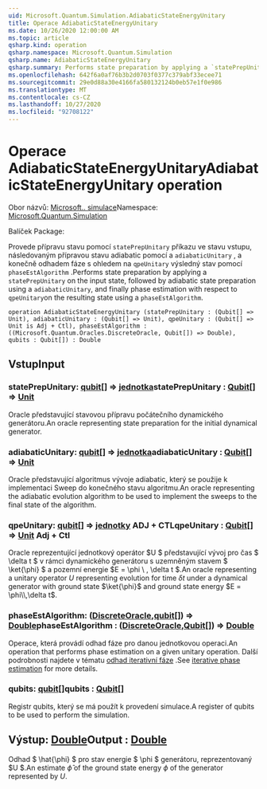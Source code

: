 ```yaml
---
uid: Microsoft.Quantum.Simulation.AdiabaticStateEnergyUnitary
title: Operace AdiabaticStateEnergyUnitary
ms.date: 10/26/2020 12:00:00 AM
ms.topic: article
qsharp.kind: operation
qsharp.namespace: Microsoft.Quantum.Simulation
qsharp.name: AdiabaticStateEnergyUnitary
qsharp.summary: Performs state preparation by applying a `statePrepUnitary` on the input state, followed by adiabatic state preparation using a `adiabaticUnitary`, and finally phase estimation with respect to `qpeUnitary`on the resulting state using a `phaseEstAlgorithm`.
ms.openlocfilehash: 642f6a0af76b3b2d0703f0377c379abf33ecee71
ms.sourcegitcommit: 29e0d88a30e4166fa580132124b0eb57e1f0e986
ms.translationtype: MT
ms.contentlocale: cs-CZ
ms.lasthandoff: 10/27/2020
ms.locfileid: "92708122"
---
```

# <a name="adiabaticstateenergyunitary-operation"></a><span data-ttu-id="5058a-102">Operace AdiabaticStateEnergyUnitary</span><span class="sxs-lookup"><span data-stu-id="5058a-102">AdiabaticStateEnergyUnitary operation</span></span>

<span data-ttu-id="5058a-103">Obor názvů: [Microsoft.. simulace](xref:Microsoft.Quantum.Simulation)</span><span class="sxs-lookup"><span data-stu-id="5058a-103">Namespace: [Microsoft.Quantum.Simulation](xref:Microsoft.Quantum.Simulation)</span></span>

<span data-ttu-id="5058a-104">Balíček [](https://nuget.org/packages/)</span><span class="sxs-lookup"><span data-stu-id="5058a-104">Package: [](https://nuget.org/packages/)</span></span>


<span data-ttu-id="5058a-105">Provede přípravu stavu pomocí `statePrepUnitary` příkazu ve stavu vstupu, následovaným přípravou stavu adiabatic pomocí a `adiabaticUnitary` , a konečně odhadem fáze s ohledem na `qpeUnitary` výsledný stav pomocí `phaseEstAlgorithm` .</span><span class="sxs-lookup"><span data-stu-id="5058a-105">Performs state preparation by applying a `statePrepUnitary` on the input state, followed by adiabatic state preparation using a `adiabaticUnitary`, and finally phase estimation with respect to `qpeUnitary`on the resulting state using a `phaseEstAlgorithm`.</span></span>

```qsharp
operation AdiabaticStateEnergyUnitary (statePrepUnitary : (Qubit[] => Unit), adiabaticUnitary : (Qubit[] => Unit), qpeUnitary : (Qubit[] => Unit is Adj + Ctl), phaseEstAlgorithm : ((Microsoft.Quantum.Oracles.DiscreteOracle, Qubit[]) => Double), qubits : Qubit[]) : Double
```


## <a name="input"></a><span data-ttu-id="5058a-106">Vstup</span><span class="sxs-lookup"><span data-stu-id="5058a-106">Input</span></span>

### <a name="stateprepunitary--qubit--unit"></a><span data-ttu-id="5058a-107">statePrepUnitary: [qubit](xref:microsoft.quantum.lang-ref.qubit)[] => [jednotka](xref:microsoft.quantum.lang-ref.unit)</span><span class="sxs-lookup"><span data-stu-id="5058a-107">statePrepUnitary : [Qubit](xref:microsoft.quantum.lang-ref.qubit)[] => [Unit](xref:microsoft.quantum.lang-ref.unit)</span></span> 

<span data-ttu-id="5058a-108">Oracle představující stavovou přípravu počátečního dynamického generátoru.</span><span class="sxs-lookup"><span data-stu-id="5058a-108">An oracle representing state preparation for the initial dynamical generator.</span></span>


### <a name="adiabaticunitary--qubit--unit"></a><span data-ttu-id="5058a-109">adiabaticUnitary: [qubit](xref:microsoft.quantum.lang-ref.qubit)[] => [jednotka](xref:microsoft.quantum.lang-ref.unit)</span><span class="sxs-lookup"><span data-stu-id="5058a-109">adiabaticUnitary : [Qubit](xref:microsoft.quantum.lang-ref.qubit)[] => [Unit](xref:microsoft.quantum.lang-ref.unit)</span></span> 

<span data-ttu-id="5058a-110">Oracle představující algoritmus vývoje adiabatic, který se použije k implementaci Sweep do konečného stavu algoritmu.</span><span class="sxs-lookup"><span data-stu-id="5058a-110">An oracle representing the adiabatic evolution algorithm to be used to implement the sweeps to the final state of the algorithm.</span></span>


### <a name="qpeunitary--qubit--unit-adj--ctl"></a><span data-ttu-id="5058a-111">qpeUnitary: [qubit](xref:microsoft.quantum.lang-ref.qubit)[] => [jednotky](xref:microsoft.quantum.lang-ref.unit) ADJ + CTL</span><span class="sxs-lookup"><span data-stu-id="5058a-111">qpeUnitary : [Qubit](xref:microsoft.quantum.lang-ref.qubit)[] => [Unit](xref:microsoft.quantum.lang-ref.unit) Adj + Ctl</span></span>

<span data-ttu-id="5058a-112">Oracle reprezentující jednotkový operátor $U $ představující vývoj pro čas $ \delta t $ v rámci dynamického generátoru s uzemněným stavem $ \ket{\phi} $ a pozemní energie $E = \phi \\ , \delta t $.</span><span class="sxs-lookup"><span data-stu-id="5058a-112">An oracle representing a unitary operator $U$ representing evolution for time $\delta t$ under a dynamical generator with ground state $\ket{\phi}$ and ground state energy $E = \phi\\,\delta t$.</span></span>


### <a name="phaseestalgorithm--discreteoraclequbit--double"></a><span data-ttu-id="5058a-113">phaseEstAlgorithm: ([DiscreteOracle](xref:Microsoft.Quantum.Oracles.DiscreteOracle),[qubit](xref:microsoft.quantum.lang-ref.qubit)[]) => [Double](xref:microsoft.quantum.lang-ref.double)</span><span class="sxs-lookup"><span data-stu-id="5058a-113">phaseEstAlgorithm : ([DiscreteOracle](xref:Microsoft.Quantum.Oracles.DiscreteOracle),[Qubit](xref:microsoft.quantum.lang-ref.qubit)[]) => [Double](xref:microsoft.quantum.lang-ref.double)</span></span> 

<span data-ttu-id="5058a-114">Operace, která provádí odhad fáze pro danou jednotkovou operaci.</span><span class="sxs-lookup"><span data-stu-id="5058a-114">An operation that performs phase estimation on a given unitary operation.</span></span>
<span data-ttu-id="5058a-115">Další podrobnosti najdete v tématu [odhad iterativní fáze](/quantum/libraries/characterization#iterative-phase-estimation) .</span><span class="sxs-lookup"><span data-stu-id="5058a-115">See [iterative phase estimation](/quantum/libraries/characterization#iterative-phase-estimation) for more details.</span></span>


### <a name="qubits--qubit"></a><span data-ttu-id="5058a-116">qubits: [qubit](xref:microsoft.quantum.lang-ref.qubit)[]</span><span class="sxs-lookup"><span data-stu-id="5058a-116">qubits : [Qubit](xref:microsoft.quantum.lang-ref.qubit)[]</span></span>

<span data-ttu-id="5058a-117">Registr qubits, který se má použít k provedení simulace.</span><span class="sxs-lookup"><span data-stu-id="5058a-117">A register of qubits to be used to perform the simulation.</span></span>



## <a name="output--double"></a><span data-ttu-id="5058a-118">Výstup: [Double](xref:microsoft.quantum.lang-ref.double)</span><span class="sxs-lookup"><span data-stu-id="5058a-118">Output : [Double](xref:microsoft.quantum.lang-ref.double)</span></span>

<span data-ttu-id="5058a-119">Odhad $ \hat{\phi} $ pro stav energie $ \phi $ generátoru, reprezentovaný $U $.</span><span class="sxs-lookup"><span data-stu-id="5058a-119">An estimate $\hat{\phi}$ of the ground state energy $\phi$ of the generator represented by $U$.</span></span>